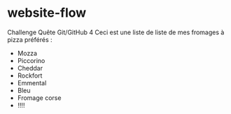 # website-flow
Challenge Quête Git/GitHub 4
Ceci est une liste de liste de mes fromages à pizza préférés :
-   Mozza
-   Piccorino
-   Cheddar
-   Rockfort
-   Emmental
-   Bleu
-   Fromage corse
-   !!!!
